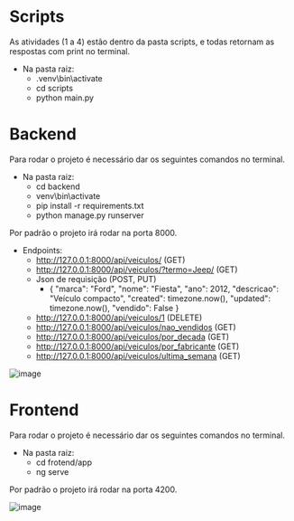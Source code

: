 # Scripts

As atividades (1 a 4) estão dentro da pasta scripts, e todas retornam as respostas com print no terminal.
- Na pasta raiz:
    - .venv\bin\activate
    - cd scripts
    - python main.py


# Backend

Para rodar o projeto é necessário dar os seguintes comandos no terminal.
- Na pasta raiz:
    - cd backend
    - venv\bin\activate
    - pip install -r requirements.txt
    - python manage.py runserver

Por padrão o projeto irá rodar na porta 8000.

- Endpoints:
    - http://127.0.0.1:8000/api/veiculos/ (GET)
    - http://127.0.0.1:8000/api/veiculos/?termo=Jeep/ (GET)
    - Json de requisição (POST, PUT)
        -  {
            "marca": "Ford",
            "nome": "Fiesta",
            "ano": 2012,
            "descricao": "Veículo compacto",
            "created": timezone.now(),
            "updated": timezone.now(),
            "vendido": False
        }
    - http://127.0.0.1:8000/api/veiculos/1 (DELETE)
    - http://127.0.0.1:8000/api/veiculos/nao_vendidos (GET)
    - http://127.0.0.1:8000/api/veiculos/por_decada (GET)
    - http://127.0.0.1:8000/api/veiculos/por_fabricante (GET)
    - http://127.0.0.1:8000/api/veiculos/ultima_semana (GET)

![image](https://github.com/user-attachments/assets/10f5bb2f-44dd-4cb4-98fd-e96fef189f2d)


# Frontend

Para rodar o projeto é necessário dar os seguintes comandos no terminal.
- Na pasta raiz:
    - cd frotend/app
    - ng serve

Por padrão o projeto irá rodar na porta 4200.

![image](https://github.com/user-attachments/assets/afd6f1d5-a740-4394-8fac-62db91fd3a15)

